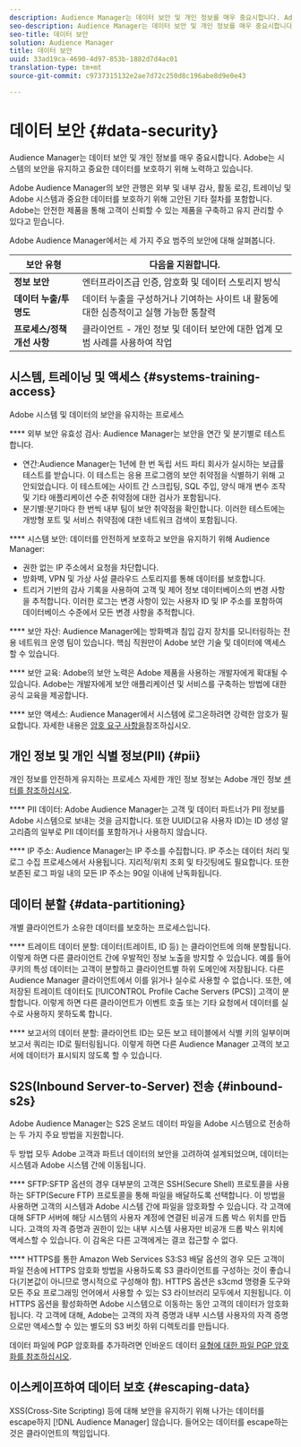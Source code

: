 ```yaml
---
description: Audience Manager는 데이터 보안 및 개인 정보를 매우 중요시합니다. Adobe는 시스템의 보안을 유지하고 중요한 데이터를 보호하기 위해 노력하고 있습니다.
seo-description: Audience Manager는 데이터 보안 및 개인 정보를 매우 중요시합니다. Adobe는 시스템의 보안을 유지하고 중요한 데이터를 보호하기 위해 노력하고 있습니다.
seo-title: 데이터 보안
solution: Audience Manager
title: 데이터 보안
uuid: 33ad19ca-4690-4d97-853b-1882d7d4ac01
translation-type: tm+mt
source-git-commit: c9737315132e2ae7d72c250d8c196abe8d9e0e43

---
```



# 데이터 보안 {#data-security}

Audience Manager는 데이터 보안 및 개인 정보를 매우 중요시합니다. Adobe는 시스템의 보안을 유지하고 중요한 데이터를 보호하기 위해 노력하고 있습니다.

Adobe Audience Manager의 보안 관행은 외부 및 내부 감사, 활동 로깅, 트레이닝 및 Adobe 시스템과 중요한 데이터를 보호하기 위해 고안된 기타 절차를 포함합니다. Adobe는 안전한 제품을 통해 고객이 신뢰할 수 있는 제품을 구축하고 유지 관리할 수 있다고 믿습니다.

Adobe Audience Manager에서는 세 가지 주요 범주의 보안에 대해 살펴봅니다.

| 보안 유형 | 다음을 지원합니다. |
|---|---|
| **정보 보안** | 엔터프라이즈급 인증, 암호화 및 데이터 스토리지 방식 |
| **데이터 누출/투명도** | 데이터 누출을 구성하거나 기여하는 사이트 내 활동에 대한 심층적이고 실행 가능한 통찰력 |
| **프로세스/정책 개선 사항** | 클라이언트 - 개인 정보 및 데이터 보안에 대한 업계 모범 사례를 사용하여 작업 |

## 시스템, 트레이닝 및 액세스 {#systems-training-access}

Adobe 시스템 및 데이터의 보안을 유지하는 프로세스

**** 외부 보안 유효성 검사: Audience Manager는 보안을 연간 및 분기별로 테스트합니다.

* 연간:Audience Manager는 1년에 한 번 독립 서드 파티 회사가 실시하는 보급률 테스트를 받습니다. 이 테스트는 응용 프로그램의 보안 취약점을 식별하기 위해 고안되었습니다. 이 테스트에는 사이트 간 스크립팅, SQL 주입, 양식 매개 변수 조작 및 기타 애플리케이션 수준 취약점에 대한 검사가 포함됩니다.
* 분기별:분기마다 한 번씩 내부 팀이 보안 취약점을 확인합니다. 이러한 테스트에는 개방형 포트 및 서비스 취약점에 대한 네트워크 검색이 포함됩니다.

**** 시스템 보안: 데이터를 안전하게 보호하고 보안을 유지하기 위해 Audience Manager:

* 권한 없는 IP 주소에서 요청을 차단합니다.
* 방화벽, VPN 및 가상 사설 클라우드 스토리지를 통해 데이터를 보호합니다.
* 트리거 기반의 감사 기록을 사용하여 고객 및 제어 정보 데이터베이스의 변경 사항을 추적합니다. 이러한 로그는 변경 사항이 있는 사용자 ID 및 IP 주소를 포함하여 데이터베이스 수준에서 모든 변경 사항을 추적합니다.

**** 보안 자산: Audience Manager에는 방화벽과 침입 감지 장치를 모니터링하는 전용 네트워크 운영 팀이 있습니다. 핵심 직원만이 Adobe 보안 기술 및 데이터에 액세스할 수 있습니다.

**** 보안 교육: Adobe의 보안 노력은 Adobe 제품을 사용하는 개발자에게 확대될 수 있습니다. Adobe는 개발자에게 보안 애플리케이션 및 서비스를 구축하는 방법에 대한 공식 교육을 제공합니다.

**** 보안 액세스: Audience Manager에서 시스템에 로그온하려면 강력한 암호가 필요합니다. 자세한 내용은 [암호 요구 사항을](../../reference/password-requirements.md)참조하십시오.

## 개인 정보 및 개인 식별 정보(PII) {#pii}

개인 정보를 안전하게 유지하는 프로세스 자세한 개인 정보 정보는 Adobe 개인 정보 [센터를 참조하십시오](https://www.adobe.com/privacy/advertising-services.html).

**** PII 데이터: Adobe Audience Manager는 고객 및 데이터 파트너가 PII 정보를 Adobe 시스템으로 보내는 것을 금지합니다. 또한 UUID(고유 사용자 ID)는 ID 생성 알고리즘의 일부로 PII 데이터를 포함하거나 사용하지 않습니다.

**** IP 주소: Audience Manager는 IP 주소를 수집합니다. IP 주소는 데이터 처리 및 로그 수집 프로세스에서 사용됩니다. 지리적/위치 조회 및 타깃팅에도 필요합니다. 또한 보존된 로그 파일 내의 모든 IP 주소는 90일 이내에 난독화됩니다.

## 데이터 분할 {#data-partitioning}

개별 클라이언트가 소유한 데이터를 보호하는 프로세스입니다.

**** 트레이트 데이터 분할: 데이터(트레이트, ID 등) 는 클라이언트에 의해 분할됩니다. 이렇게 하면 다른 클라이언트 간에 우발적인 정보 노출을 방지할 수 있습니다. 예를 들어 쿠키의 특성 데이터는 고객이 분할하고 클라이언트별 하위 도메인에 저장됩니다. 다른 Audience Manager 클라이언트에서 이를 읽거나 실수로 사용할 수 없습니다. 또한, 에 저장된 트레이트 데이터도 [!UICONTROL Profile Cache Servers (PCS)] 고객이 분할합니다. 이렇게 하면 다른 클라이언트가 이벤트 호출 또는 기타 요청에서 데이터를 실수로 사용하지 못하도록 합니다.

**** 보고서의 데이터 분할: 클라이언트 ID는 모든 보고 테이블에서 식별 키의 일부이며 보고서 쿼리는 ID로 필터링됩니다. 이렇게 하면 다른 Audience Manager 고객의 보고서에 데이터가 표시되지 않도록 할 수 있습니다.

## S2S(Inbound Server-to-Server) 전송 {#inbound-s2s}

Adobe Audience Manager는 S2S 온보드 데이터 파일을 Adobe 시스템으로 전송하는 두 가지 주요 방법을 지원합니다.

두 방법 모두 Adobe 고객과 파트너 데이터의 보안을 고려하여 설계되었으며, 데이터는 시스템과 Adobe 시스템 간에 이동됩니다.

**** SFTP:SFTP 옵션의 경우 대부분의 고객은 SSH(Secure Shell) 프로토콜을 사용하는 SFTP(Secure FTP) 프로토콜을 통해 파일을 배달하도록 선택합니다. 이 방법을 사용하면 고객의 시스템과 Adobe 시스템 간에 파일을 암호화할 수 있습니다. 각 고객에 대해 SFTP 서버에 해당 시스템의 사용자 계정에 연결된 비공개 드롭 박스 위치를 만듭니다. 고객의 자격 증명과 권한이 있는 내부 시스템 사용자만 비공개 드롭 박스 위치에 액세스할 수 있습니다. 이 감옥은 다른 고객에게는 결코 접근할 수 없다.

**** HTTPS를 통한 Amazon Web Services S3:S3 배달 옵션의 경우 모든 고객이 파일 전송에 HTTPS 암호화 방법을 사용하도록 S3 클라이언트를 구성하는 것이 좋습니다(기본값이 아니므로 명시적으로 구성해야 함). HTTPS 옵션은 s3cmd 명령줄 도구와 모든 주요 프로그래밍 언어에서 사용할 수 있는 S3 라이브러리 모두에서 지원됩니다. 이 HTTPS 옵션을 활성화하면 Adobe 시스템으로 이동하는 동안 고객의 데이터가 암호화됩니다. 각 고객에 대해, Adobe는 고객의 자격 증명과 내부 시스템 사용자의 자격 증명으로만 액세스할 수 있는 별도의 S3 버킷 하위 디렉토리를 만듭니다.

데이터 파일에 PGP 암호화를 추가하려면 인바운드 데이터 [유형에 대한 파일 PGP 암호화를 참조하십시오](../../integration/sending-audience-data/batch-data-transfer-explained/inbound-file-encryption.md).

## 이스케이프하여 데이터 보호 {#escaping-data}

XSS(Cross-Site Scripting) 등에 대해 보안을 유지하기 위해 나가는 데이터를 escape하지 [!DNL Audience Manager] 않습니다. 들어오는 데이터를 escape하는 것은 클라이언트의 책임입니다.
